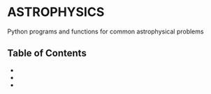 # ASTROPHYSICS
Python programs and functions for common astrophysical problems

## Table of Contents
-
-
-

